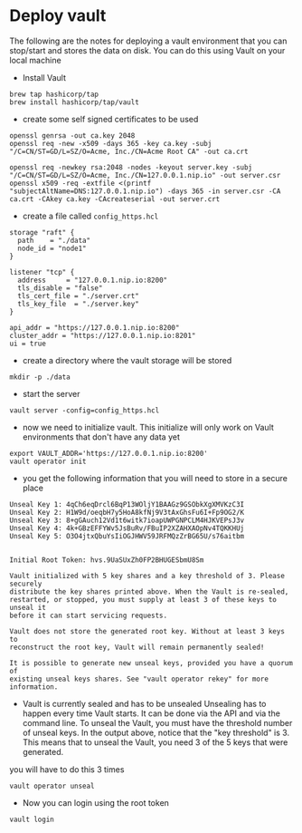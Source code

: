 # Deploy vault

The following are the notes for deploying a vault environment that you can stop/start and stores the data on disk. You can do this using Vault on your local machine

- Install Vault
```
brew tap hashicorp/tap
brew install hashicorp/tap/vault
```

- create some self signed certificates to be used
```
openssl genrsa -out ca.key 2048
openssl req -new -x509 -days 365 -key ca.key -subj "/C=CN/ST=GD/L=SZ/O=Acme, Inc./CN=Acme Root CA" -out ca.crt

openssl req -newkey rsa:2048 -nodes -keyout server.key -subj "/C=CN/ST=GD/L=SZ/O=Acme, Inc./CN=127.0.0.1.nip.io" -out server.csr
openssl x509 -req -extfile <(printf "subjectAltName=DNS:127.0.0.1.nip.io") -days 365 -in server.csr -CA ca.crt -CAkey ca.key -CAcreateserial -out server.crt
```
- create a file called `config_https.hcl`
```
storage "raft" {
  path    = "./data"
  node_id = "node1"
}

listener "tcp" {
  address     = "127.0.0.1.nip.io:8200"
  tls_disable = "false"
  tls_cert_file = "./server.crt"
  tls_key_file  = "./server.key"
}

api_addr = "https://127.0.0.1.nip.io:8200"
cluster_addr = "https://127.0.0.1.nip.io:8201"
ui = true
```
- create a directory where the vault storage will be stored
```
mkdir -p ./data
```
- start the server
```
vault server -config=config_https.hcl
```
- now we need to initialize vault. This initialize will only work on Vault environments that don't have any data yet
```
export VAULT_ADDR='https://127.0.0.1.nip.io:8200'
vault operator init
```
- you get the following information that you will need to store in a secure place
```
Unseal Key 1: 4qCh6eqDrcl6BqP13WOljY1BAAGz9GSObkXgXMVKzC3I
Unseal Key 2: H1W9d/oeqbH7y5HoA8kfNj9V3tAxGhsFu6I+Fp9OG2/K
Unseal Key 3: 8+gGAuch12Vd1t6witk7ioapUWPGNPCLM4HJKVEPsJ3v
Unseal Key 4: 4k+GBzEFFYWv5JsBuRv/FBuIP2XZAHXAOpNv4TQKKHUj
Unseal Key 5: O3O4jtxQbuYsIiOGJHWV59JRFMQzZrBG65U/s76aitbm


Initial Root Token: hvs.9UaSUxZh0FP2BHUGESbmU8Sm

Vault initialized with 5 key shares and a key threshold of 3. Please securely
distribute the key shares printed above. When the Vault is re-sealed,
restarted, or stopped, you must supply at least 3 of these keys to unseal it
before it can start servicing requests.

Vault does not store the generated root key. Without at least 3 keys to
reconstruct the root key, Vault will remain permanently sealed!

It is possible to generate new unseal keys, provided you have a quorum of
existing unseal keys shares. See "vault operator rekey" for more information.
```

- Vault is currently sealed and has to be unsealed
Unsealing has to happen every time Vault starts. It can be done via the API and via the command line. To unseal the Vault, you must have the threshold number of unseal keys. In the output above, notice that the "key threshold" is 3. This means that to unseal the Vault, you need 3 of the 5 keys that were generated.

you will have to do this 3 times
```
vault operator unseal
```
- Now you can login using the root token
```
vault login
```